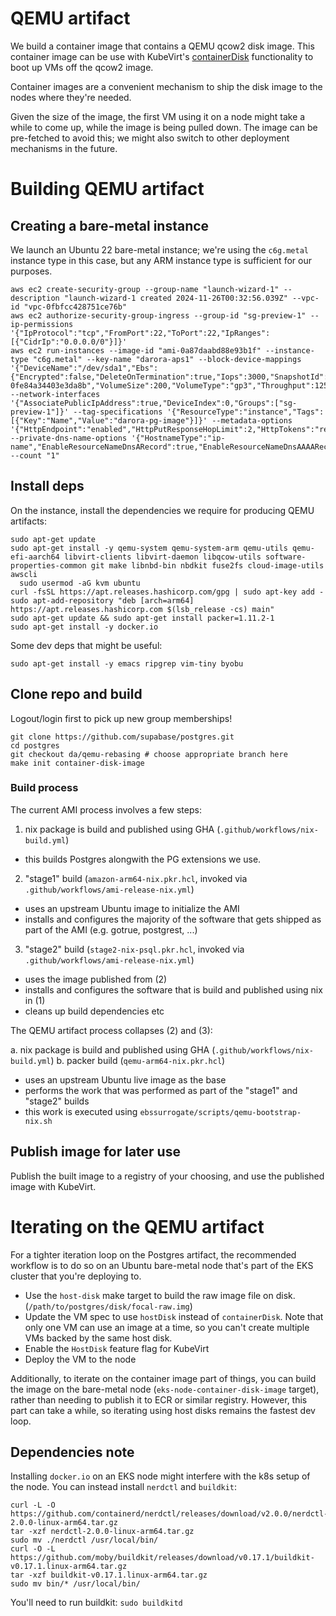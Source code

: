 # QEMU artifact

We build a container image that contains a QEMU qcow2 disk image. This container image can be use with KubeVirt's [containerDisk](https://kubevirt.io/user-guide/storage/disks_and_volumes/#containerdisk) functionality to boot up VMs off the qcow2 image.

Container images are a convenient mechanism to ship the disk image to the nodes where they're needed.

Given the size of the image, the first VM using it on a node might take a while to come up, while the image is being pulled down. The image can be pre-fetched to avoid this; we might also switch to other deployment mechanisms in the future.

# Building QEMU artifact

## Creating a bare-metal instance

We launch an Ubuntu 22 bare-metal instance; we're using the `c6g.metal` instance type in this case, but any ARM instance type is sufficient for our purposes.

    aws ec2 create-security-group --group-name "launch-wizard-1" --description "launch-wizard-1 created 2024-11-26T00:32:56.039Z" --vpc-id "vpc-0fbfcc428751ce76b"
    aws ec2 authorize-security-group-ingress --group-id "sg-preview-1" --ip-permissions '{"IpProtocol":"tcp","FromPort":22,"ToPort":22,"IpRanges":[{"CidrIp":"0.0.0.0/0"}]}'
    aws ec2 run-instances --image-id "ami-0a87daabd88e93b1f" --instance-type "c6g.metal" --key-name "darora-aps1" --block-device-mappings '{"DeviceName":"/dev/sda1","Ebs":{"Encrypted":false,"DeleteOnTermination":true,"Iops":3000,"SnapshotId":"snap-0fe84a34403e3da8b","VolumeSize":200,"VolumeType":"gp3","Throughput":125}}' --network-interfaces '{"AssociatePublicIpAddress":true,"DeviceIndex":0,"Groups":["sg-preview-1"]}' --tag-specifications '{"ResourceType":"instance","Tags":[{"Key":"Name","Value":"darora-pg-image"}]}' --metadata-options '{"HttpEndpoint":"enabled","HttpPutResponseHopLimit":2,"HttpTokens":"required"}' --private-dns-name-options '{"HostnameType":"ip-name","EnableResourceNameDnsARecord":true,"EnableResourceNameDnsAAAARecord":false}' --count "1"

## Install deps

On the instance, install the dependencies we require for producing QEMU artifacts:

    sudo apt-get update
    sudo apt-get install -y qemu-system qemu-system-arm qemu-utils qemu-efi-aarch64 libvirt-clients libvirt-daemon libqcow-utils software-properties-common git make libnbd-bin nbdkit fuse2fs cloud-image-utils awscli
      sudo usermod -aG kvm ubuntu
    curl -fsSL https://apt.releases.hashicorp.com/gpg | sudo apt-key add -
    sudo apt-add-repository "deb [arch=arm64] https://apt.releases.hashicorp.com $(lsb_release -cs) main"
    sudo apt-get update && sudo apt-get install packer=1.11.2-1
    sudo apt-get install -y docker.io


Some dev deps that might be useful:

    sudo apt-get install -y emacs ripgrep vim-tiny byobu


## Clone repo and build

Logout/login first to pick up new group memberships!

    git clone https://github.com/supabase/postgres.git
    cd postgres
    git checkout da/qemu-rebasing # choose appropriate branch here
    make init container-disk-image

### Build process

The current AMI process involves a few steps:

1. nix package is build and published using GHA (`.github/workflows/nix-build.yml`)
  - this builds Postgres alongwith the PG extensions we use.
2. "stage1" build (`amazon-arm64-nix.pkr.hcl`, invoked via `.github/workflows/ami-release-nix.yml`)
  - uses an upstream Ubuntu image to initialize the AMI
  - installs and configures the majority of the software that gets shipped as part of the AMI (e.g. gotrue, postgrest, ...)
3. "stage2" build (`stage2-nix-psql.pkr.hcl`, invoked via `.github/workflows/ami-release-nix.yml`)
  - uses the image published from (2)
  - installs and configures the software that is build and published using nix in (1)
  - cleans up build dependencies etc

The QEMU artifact process collapses (2) and (3):

a. nix package is build and published using GHA (`.github/workflows/nix-build.yml`)
b. packer build (`qemu-arm64-nix.pkr.hcl`)
  - uses an upstream Ubuntu live image as the base
  - performs the work that was performed as part of the "stage1" and "stage2" builds
  - this work is executed using `ebssurrogate/scripts/qemu-bootstrap-nix.sh`

## Publish image for later use

Publish the built image to a registry of your choosing, and use the published image with KubeVirt.


# Iterating on the QEMU artifact

For a tighter iteration loop on the Postgres artifact, the recommended workflow is to do so on an Ubuntu bare-metal node that's part of the EKS cluster that you're deploying to.

- Use the `host-disk` make target to build the raw image file on disk. (`/path/to/postgres/disk/focal-raw.img`)
- Update the VM spec to use `hostDisk` instead of `containerDisk`. Note that only one VM can use an image at a time, so you can't create multiple VMs backed by the same host disk.
- Enable the `HostDisk` feature flag for KubeVirt
- Deploy the VM to the node

Additionally, to iterate on the container image part of things, you can build the image on the bare-metal node (`eks-node-container-disk-image` target), rather than needing to publish it to ECR or similar registry. However, this part can take a while, so iterating using host disks remains the fastest dev loop.

## Dependencies note

Installing `docker.io` on an EKS node might interfere with the k8s setup of the node. You can instead install `nerdctl` and `buildkit`:

    curl -L -O https://github.com/containerd/nerdctl/releases/download/v2.0.0/nerdctl-2.0.0-linux-arm64.tar.gz
    tar -xzf nerdctl-2.0.0-linux-arm64.tar.gz
    sudo mv ./nerdctl /usr/local/bin/
    curl -O -L https://github.com/moby/buildkit/releases/download/v0.17.1/buildkit-v0.17.1.linux-arm64.tar.gz
    tar -xzf buildkit-v0.17.1.linux-arm64.tar.gz
    sudo mv bin/* /usr/local/bin/

You'll need to run buildkit: `sudo buildkitd`
